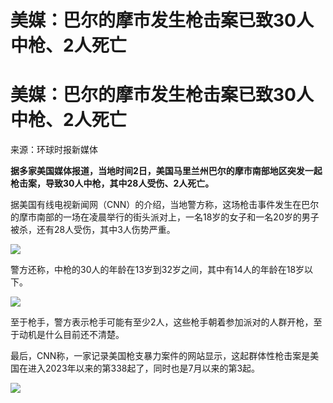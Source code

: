 # 美媒：巴尔的摩市发生枪击案已致30人中枪、2人死亡

# 美媒：巴尔的摩市发生枪击案已致30人中枪、2人死亡

来源：环球时报新媒体

**据多家美国媒体报道，当地时间2日，美国马里兰州巴尔的摩市南部地区突发一起枪击案，导致30人中枪，其中28人受伤、2人死亡。**

据美国有线电视新闻网（CNN）的介绍，当地警方称，这场枪击事件发生在巴尔的摩市南部的一场在凌晨举行的街头派对上，一名18岁的女子和一名20岁的男子被杀，还有28人受伤，其中3人伤势严重。

![](https://inews.gtimg.com/om_bt/OWeUu2dSGQbtVsHsJeRMByn_jbebU2-SSU7FiQvinM02YAA/1000)

警方还称，中枪的30人的年龄在13岁到32岁之间，其中有14人的年龄在18岁以下。

![](https://inews.gtimg.com/om_bt/O1r9L-WV3rKnGOhWG0-GGo4Hp0hFnkma2a_-0R__xds8gAA/1000)

至于枪手，警方表示枪手可能有至少2人，这些枪手朝着参加派对的人群开枪，至于动机是什么目前还不清楚。

最后，CNN称，一家记录美国枪支暴力案件的网站显示，这起群体性枪击案是美国在进入2023年以来的第338起了，同时也是7月以来的第3起。

![](https://inews.gtimg.com/om_bt/Oylva-0IUpNADhQ3ZHrwUNDr6iQjA6-msQ2sKTBj5Ou8MAA/1000)

